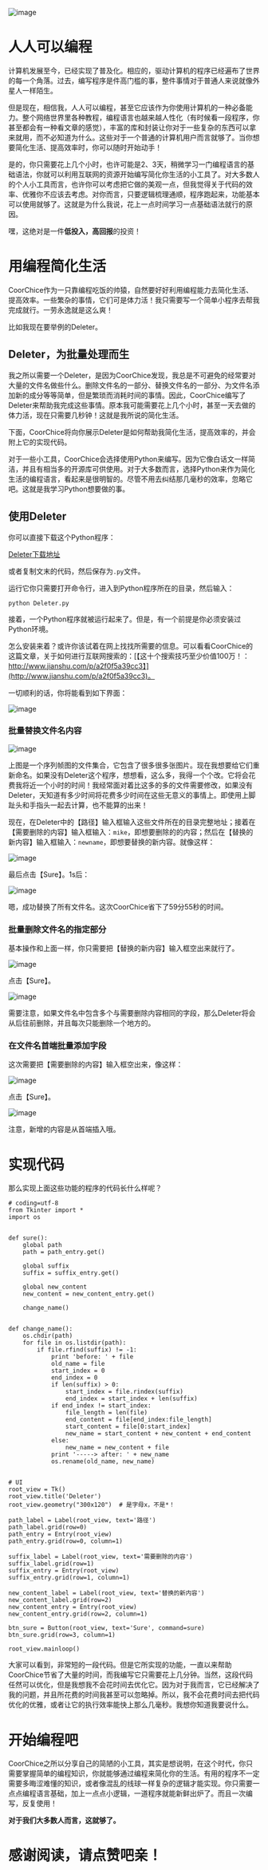 ![image](http://upload-images.jianshu.io/upload_images/1869462-305e7c2a7059f197.jpeg?imageMogr2/auto-orient/strip%7CimageView2/2/w/1240)

# 人人可以编程
计算机发展至今，已经实现了普及化。相应的，驱动计算机的程序已经遍布了世界的每一个角落。过去，编写程序是件高门槛的事，整件事情对于普通人来说就像外星人一样陌生。  

但是现在，相信我，人人可以编程，甚至它应该作为你使用计算机的一种必备能力。整个网络世界里各种教程，编程语言也越来越人性化（有时候看一段程序，你甚至都会有一种看文章的感觉），丰富的库和封装让你对于一些复杂的东西可以拿来就用，而不必知道为什么。这些对于一个普通的计算机用户而言就够了。当你想要简化生活、提高效率时，你可以随时开始动手！  

是的，你只需要花上几个小时，也许可能是2、3天，稍微学习一门编程语言的基础语法，你就可以利用互联网的资源开始编写简化你生活的小工具了。对大多数人的个人小工具而言，也许你可以考虑把它做的美观一点，但我觉得关于代码的效率、优雅你不应该去考虑。对你而言，只要逻辑梳理通顺，程序跑起来，功能基本可以使用就够了。这就是为什么我说，花上一点时间学习一点基础语法就行的原因。  

嘿，这绝对是一件**低投入，高回报**的投资！

# 用编程简化生活
CoorChice作为一只靠编程吃饭的帅猿，自然要好好利用编程能力去简化生活、提高效率。一些繁杂的事情，它们可是体力活！我只需要写一个简单小程序去帮我完成就行。一劳永逸就是这么爽！  

比如我现在要举例的Deleter。

## Deleter，为批量处理而生
我之所以需要一个Deleter，是因为CoorChice发现，我总是不可避免的经常要对大量的文件名做些什么。删除文件名的一部分、替换文件名的一部分、为文件名添加新的成分等等简单，但是繁琐而消耗时间的事情。因此，CoorChice编写了Deleter来帮助我完成这些事情。原本我可能需要花上几个小时，甚至一天去做的体力活，现在只需要几秒钟！这就是我所说的简化生活。  

下面，CoorChice将向你展示Deleter是如何帮助我简化生活，提高效率的，并会附上它的实现代码。  

对于一些小工具，CoorChice会选择使用Python来编写。因为它像白话文一样简洁，并且有相当多的开源库可供使用。对于大多数而言，选择Python来作为简化生活的编程语言，看起来是很明智的。尽管不用去纠结那几毫秒的效率，忽略它吧。这就是我学习Python想要做的事。  

## 使用Deleter
你可以直接下载这个Python程序：  

[Deleter下载地址](http://ogemdlrap.bkt.clouddn.com/Deleter.py?attname=)  

或者复制文末的代码，然后保存为`.py`文件。  

运行它你只需要打开命令行，进入到Python程序所在的目录，然后输入：

```
python Deleter.py
```
接着，一个Python程序就被运行起来了。但是，有一个前提是你必须安装过Python环境。  

怎么安装来着？或许你该试着在网上找找所需要的信息。可以看看CoorChice的这篇文章，关于如何进行互联网搜索的：[【这十个搜索技巧至少价值100万！：http://www.jianshu.com/p/a2f0f5a39cc3】](http://www.jianshu.com/p/a2f0f5a39cc3)。  

一切顺利的话，你将能看到如下界面：  

![image](http://upload-images.jianshu.io/upload_images/1869462-082fb61a83a00d2d.png?imageMogr2/auto-orient/strip%7CimageView2/2/w/1240)  

### 批量替换文件名内容

![image](http://upload-images.jianshu.io/upload_images/1869462-ccaa42deccad6e62.png?imageMogr2/auto-orient/strip%7CimageView2/2/w/1240)  

上图是一个序列帧图的文件集合，它包含了很多很多张图片。现在我想要给它们重新命名。如果没有Deleter这个程序，想想看，这么多，我得一个个改。它将会花费我将近一个小时的时间！我经常面对着比这多的多的文件需要修改，如果没有Deleter，天知道有多少时间将花费多少时间在这些无意义的事情上。即使用上脚趾头和手指头一起去计算，也不能算的出来！  

现在，在Deleter中的【路径】输入框输入这些文件所在的目录完整地址；接着在【需要删除的内容】输入框输入：`mike`，即想要删除的的内容；然后在【替换的新内容】输入框输入：`newname`，即想要替换的新内容。就像这样：  

![image](http://upload-images.jianshu.io/upload_images/1869462-b53e252b6566552e.png?imageMogr2/auto-orient/strip%7CimageView2/2/w/1240)  


最后点击【Sure】。1s后：  

![image](http://upload-images.jianshu.io/upload_images/1869462-1813a71dde56fd2b.png?imageMogr2/auto-orient/strip%7CimageView2/2/w/1240)  

嗯，成功替换了所有文件名。这次CoorChice省下了59分55秒的时间。

### 批量删除文件名的指定部分
基本操作和上面一样，你只需要把【替换的新内容】输入框空出来就行了。  

![image](http://upload-images.jianshu.io/upload_images/1869462-61d2ca6b61e2c057.png?imageMogr2/auto-orient/strip%7CimageView2/2/w/1240)  

点击【Sure】。  

![image](http://upload-images.jianshu.io/upload_images/1869462-0e8dac713cfa545c.png?imageMogr2/auto-orient/strip%7CimageView2/2/w/1240)  

需要注意，如果文件名中包含多个与需要删除内容相同的字段，那么Deleter将会从后往前删除，并且每次只能删除一个地方的。

### 在文件名首端批量添加字段
这次需要把【需要删除的内容】输入框空出来，像这样：  

![image](http://upload-images.jianshu.io/upload_images/1869462-966b8e0c10d5dde5.png?imageMogr2/auto-orient/strip%7CimageView2/2/w/1240)  

点击【Sure】。  

![image](http://upload-images.jianshu.io/upload_images/1869462-ccaa42deccad6e62.png?imageMogr2/auto-orient/strip%7CimageView2/2/w/1240)  

注意，新增的内容是从首端插入哦。  

# 实现代码
那么实现上面这些功能的程序的代码长什么样呢？

```
# coding=utf-8
from Tkinter import *
import os


def sure():
    global path
    path = path_entry.get()

    global suffix
    suffix = suffix_entry.get()

    global new_content
    new_content = new_content_entry.get()

    change_name()


def change_name():
    os.chdir(path)
    for file in os.listdir(path):
        if file.rfind(suffix) != -1:
            print 'before: ' + file
            old_name = file
            start_index = 0
            end_index = 0
            if len(suffix) > 0:
                start_index = file.rindex(suffix)
                end_index = start_index + len(suffix)
            if end_index != start_index:
                file_length = len(file)
                end_content = file[end_index:file_length]
                start_content = file[0:start_index]
                new_name = start_content + new_content + end_content
            else:
                new_name = new_content + file
            print '-----> after: ' + new_name
            os.rename(old_name, new_name)


# UI
root_view = Tk()
root_view.title('Deleter')
root_view.geometry("300x120")  # 是字母x，不是*！

path_label = Label(root_view, text='路径')
path_label.grid(row=0)
path_entry = Entry(root_view)
path_entry.grid(row=0, column=1)

suffix_label = Label(root_view, text='需要删除的内容')
suffix_label.grid(row=1)
suffix_entry = Entry(root_view)
suffix_entry.grid(row=1, column=1)

new_content_label = Label(root_view, text='替换的新内容')
new_content_label.grid(row=2)
new_content_entry = Entry(root_view)
new_content_entry.grid(row=2, column=1)

btn_sure = Button(root_view, text='Sure', command=sure)
btn_sure.grid(row=3, column=1)

root_view.mainloop()
```
大家可以看到，非常短的一段代码。但是它所实现的功能，一直以来帮助CoorChice节省了大量的时间，而我编写它只需要花上几分钟。当然，这段代码任然可以优化，但是我想我不会花时间去优化它。因为对于我而言，它已经解决了我的问题，并且所花费的时间我甚至可以忽略掉。所以，我不会花费时间去把代码优化的优雅，或者让它的执行效率能快上那么几毫秒。我想你知道我要说什么。  

# 开始编程吧
CoorChice之所以分享自己的简陋的小工具，其实是想说明，在这个时代，你只需要掌握简单的编程知识，你就能够通过编程来简化你的生活。有用的程序不一定需要多晦涩难懂的知识，或者像混乱的线球一样复杂的逻辑才能实现。你只需要一点点编程语言基础，加上一点点小逻辑，一道程序就能新鲜出炉了。而且一次编写，反复使用！  

**对于我们大多数人而言，这就够了。**  

# 感谢阅读，请点赞吧亲！
